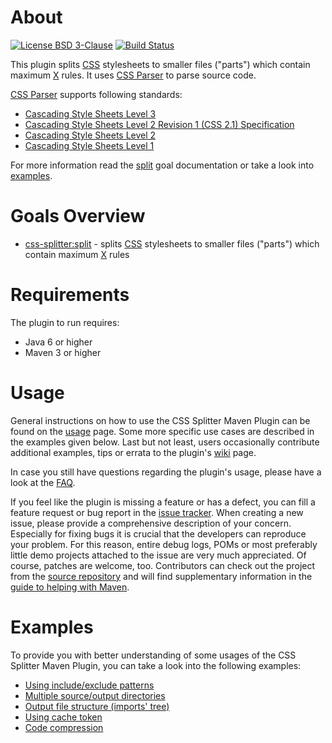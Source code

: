 # About
[![License BSD 3-Clause](https://img.shields.io/badge/license-BSD%203--Clause-blue.svg)](http://css-splitter-maven-plugin.projects.gabrys.biz/license.txt)
[![Build Status](https://travis-ci.org/gabrysbiz/css-splitter-maven-plugin.svg?branch=master)](https://travis-ci.org/gabrysbiz/css-splitter-maven-plugin)

This plugin splits [CSS](http://www.w3.org/Style/CSS/) stylesheets to smaller files ("parts") which contain maximum [X](http://css-splitter-maven-plugin.projects.gabrys.biz/2.0.4/split-mojo.html#maxRules) rules. It uses [CSS Parser](http://cssparser.sourceforge.net/) to parse source code.

[CSS Parser](http://cssparser.sourceforge.net/) supports following standards:
* [Cascading Style Sheets Level 3](https://www.w3.org/Style/CSS/)
* [Cascading Style Sheets Level 2 Revision 1 (CSS 2.1) Specification](https://www.w3.org/TR/CSS2/)
* [Cascading Style Sheets Level 2](https://www.w3.org/TR/2008/REC-CSS2-20080411/)
* [Cascading Style Sheets Level 1](https://www.w3.org/TR/CSS1/)

For more information read the [split](http://css-splitter-maven-plugin.projects.gabrys.biz/2.0.4/split-mojo.html) goal documentation or take a look into [examples](#examples).

# Goals Overview
* [css-splitter:split](http://css-splitter-maven-plugin.projects.gabrys.biz/2.0.4/split-mojo.html) - splits [CSS](http://www.w3.org/Style/CSS/) stylesheets to smaller files ("parts") which contain maximum [X](http://css-splitter-maven-plugin.projects.gabrys.biz/2.0.4/split-mojo.html#maxRules) rules

# Requirements
The plugin to run requires:
* Java 6 or higher
* Maven 3 or higher

# Usage
General instructions on how to use the CSS Splitter Maven Plugin can be found on the [usage](http://css-splitter-maven-plugin.projects.gabrys.biz/2.0.4/usage.html) page. Some more specific use cases are described in the examples given below. Last but not least, users occasionally contribute additional examples, tips or errata to the plugin's [wiki](https://github.com/gabrysbiz/css-splitter-maven-plugin/wiki) page.

In case you still have questions regarding the plugin's usage, please have a look at the [FAQ](http://css-splitter-maven-plugin.projects.gabrys.biz/2.0.4/faq.html).

If you feel like the plugin is missing a feature or has a defect, you can fill a feature request or bug report in the [issue tracker](http://css-splitter-maven-plugin.projects.gabrys.biz/2.0.4/issue-tracking.html). When creating a new issue, please provide a comprehensive description of your concern. Especially for fixing bugs it is crucial that the developers can reproduce your problem. For this reason, entire debug logs, POMs or most preferably little demo projects attached to the issue are very much appreciated. Of course, patches are welcome, too. Contributors can check out the project from the [source repository](http://css-splitter-maven-plugin.projects.gabrys.biz/2.0.4/source-repository.html) and will find supplementary information in the [guide to helping with Maven](http://maven.apache.org/guides/development/guide-helping.html).

# Examples
To provide you with better understanding of some usages of the CSS Splitter Maven Plugin, you can take a look into the following examples:
* [Using include/exclude patterns](http://css-splitter-maven-plugin.projects.gabrys.biz/2.0.4/examples/patterns.html)
* [Multiple source/output directories](http://css-splitter-maven-plugin.projects.gabrys.biz/2.0.4/examples/multiple-directories.html)
* [Output file structure (imports' tree)](http://css-splitter-maven-plugin.projects.gabrys.biz/2.0.4/examples/output-file-structure.html)
* [Using cache token](http://css-splitter-maven-plugin.projects.gabrys.biz/2.0.4/examples/cache-token.html)
* [Code compression](http://css-splitter-maven-plugin.projects.gabrys.biz/2.0.4/examples/code-compression.html)


